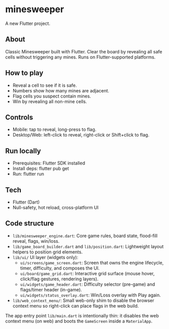 # minesweeper

A new Flutter project.

## About

Classic Minesweeper built with Flutter. Clear the board by revealing all safe cells without triggering any mines. Runs on Flutter-supported platforms.

## How to play

- Reveal a cell to see if it is safe.
- Numbers show how many mines are adjacent.
- Flag cells you suspect contain mines.
- Win by revealing all non-mine cells.

## Controls

- Mobile: tap to reveal, long-press to flag.
- Desktop/Web: left-click to reveal, right-click or Shift+click to flag.

## Run locally

- Prerequisites: Flutter SDK installed
- Install deps: flutter pub get
- Run: flutter run

## Tech

- Flutter (Dart)
- Null-safety, hot reload, cross-platform UI

## Code structure

- `lib/minesweeper_engine.dart`: Core game rules, board state, flood-fill reveal, flags, win/loss.
- `lib/game_board_builder.dart` and `lib/position.dart`: Lightweight layout helpers to position grid elements.
- `lib/ui/` UI layer (widgets only):
  - `ui/screens/game_screen.dart`: Screen that owns the engine lifecycle, timer, difficulty, and composes the UI.
  - `ui/board/game_grid.dart`: Interactive grid surface (mouse hover, click/flag gestures, rendering layers).
  - `ui/widgets/game_header.dart`: Difficulty selector (pre-game) and flags/timer header (in-game).
  - `ui/widgets/status_overlay.dart`: Win/Loss overlay with Play again.
- `lib/web_context_menu/`: Small web-only shim to disable the browser context menu so right-click can place flags in the web build.

The app entry point `lib/main.dart` is intentionally thin: it disables the web context menu (on web) and boots the `GameScreen` inside a `MaterialApp`.
